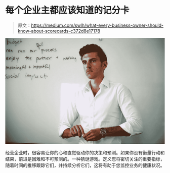 # 每个企业主都应该知道的记分卡

> 原文：<https://medium.com/swlh/what-every-business-owner-should-know-about-scorecards-c372d8e17178>

![](img/5000afa027d73363e62f5731034c5404.png)

经营企业时，很容易让你的心和直觉驱动你的决策和预测。如果你没有衡量行动和结果，前进是困难和不可预测的。一种猜谜游戏。定义您将密切关注的重要指标，随着时间的推移跟踪它们，并持续分析它们，这将有助于您监控业务的健康状况。